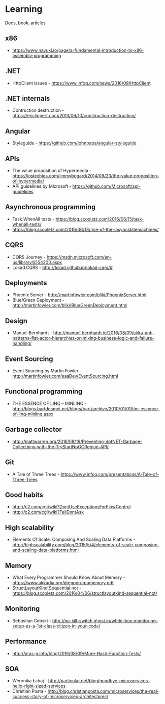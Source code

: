 # Learning
Docs, book, articles

## x86
* https://www.nayuki.io/page/a-fundamental-introduction-to-x86-assembly-programming

## .NET
* HttpClient issues - https://www.infoq.com/news/2016/09/HttpClient

## .NET internals
* Contruction destruction - https://ericlippert.com/2013/06/10/construction-destruction/

## Angular
* Styleguide - https://github.com/johnpapa/angular-styleguide

## APIs
* The value proposition of Hypermedia - https://lostechies.com/jimmybogard/2014/09/23/the-value-proposition-of-hypermedia/
* API guidelines by Microsoft - https://github.com/Microsoft/api-guidelines

## Asynchronous programming
* Task.WhenAll tests - https://blog.scooletz.com/2016/06/15/task-whenall-tests/
* https://blog.scooletz.com/2016/06/13/rise-of-the-iasyncstatemachines/
 
## CQRS
* CQRS Journey - https://msdn.microsoft.com/en-us/library/jj554200.aspx
* Lokad.CQRS - http://lokad.github.io/lokad-cqrs/#

## Deployments
* Phoenix Server - http://martinfowler.com/bliki/PhoenixServer.html
* Blue/Green Deployment - http://martinfowler.com/bliki/BlueGreenDeployment.html

## Design
* Manuel Bernhardt - http://manuel.bernhardt.io/2016/08/09/akka-anti-patterns-flat-actor-hierarchies-or-mixing-business-logic-and-failure-handling/
 
## Event Sourcing
* Event Sourcing by Martin Fowler - http://martinfowler.com/eaaDev/EventSourcing.html

## Functional programming
* THE ESSENCE OF LINQ – MINLINQ - http://blogs.bartdesmet.net/blogs/bart/archive/2010/01/01/the-essence-of-linq-minlinq.aspx

## Garbage collector
* http://mattwarren.org/2016/08/16/Preventing-dotNET-Garbage-Collections-with-the-TryStartNoGCRegion-API/

## Git
* A Tale of Three Trees - https://www.infoq.com/presentations/A-Tale-of-Three-Trees

## Good habits
* http://c2.com/cgi/wiki?DontUseExceptionsForFlowControl
* http://c2.com/cgi/wiki?TellDontAsk

## High scalability
* Elements Of Scale: Composing And Scaling Data Platforms - http://highscalability.com/blog/2015/5/4/elements-of-scale-composing-and-scaling-data-platforms.html

## Memory
* What Every Programmer Should Know About Memory - https://www.akkadia.org/drepper/cpumemory.pdf
* StructLayoutKind.Sequential not - https://blog.scooletz.com/2016/04/06/structlayoutkind-sequential-not/

## Monitoring
* Sebastian Gebski - http://no-kill-switch.ghost.io/white-box-monitoring-setup-as-a-1st-class-citizen-in-your-code/

## Performance
* http://aras-p.info/blog/2016/08/09/More-Hash-Function-Tests/

## SOA
* Weronika Łabaj - http://particular.net/blog/goodbye-microservices-hello-right-sized-services
* Christian Posta - http://blog.christianposta.com/microservices/the-real-success-story-of-microservices-architectures/
